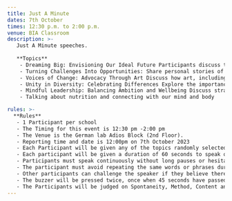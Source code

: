 ```yaml
---
title: Just A Minute
dates: 7th October
times: 12:30 p.m. to 2:00 p.m.
venue: BIA Classroom
description: >-
   Just A Minute speeches.
   
   **Topics**
    - Dreaming Big: Envisioning Our Ideal Future Participants discuss their aspirations for themselves, their communities and the world Encourage creative thinking and bold ideas for positive change
    - Turning Challenges Into Opportunities: Share personal stories of resilience , overcoming obstacles and turning adversity into growth
    - Voices of Change: Advocacy Through Art Discuss how art, including music, visual arts and literature can be used to raise awareness and promote change.
    - Unity in Diversity: Celebrating Differences Explore the importance of diversity and inclusion in leadership and teamwork
    - Mindful Leadership: Balancing Ambition and Wellbeing Discuss strategies for maintaining a healthy work-life balance and mental wellbeing while pursuing leadership role Practising self care practices and stress management techniques.
    - Talking about nutrition and connecting with our mind and body

rules: >-
  **Rules**
   - 1 Participant per school
   - The Timing for this event is 12:30 pm -2:00 pm
   - The Venue is the German lab Adios Block (2nd Floor).
   - Reporting time and date is 12:00pm on 7th October 2023
   - Each Participant will be given any of the topics randomly selected.
   - Each participant will be given a duration of 60 seconds to speak on the topic. Medium of Speech will be English.
   - Participants must speak continuously without long pauses or hesitation. Hesitation is watched very strictly and momentary pause can give rise to a successful challenge by the judge.
   - The participant must avoid repeating the same words or phrases during the one-minute talk.
   - Other participants can challenge the speaker if they believe there was hesitation, repetition, or deviation. They can say "Just a minute!" and explain the issue.
   - The buzzer will be pressed twice, once when 45 seconds have passed and the final at the end of a minute.
   - The Participants will be judged on Spontaneity, Method, Content and Fluency. Usage of foul language will lead to disqualification.
---
```

